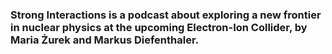 ### **Strong Interactions** is a podcast about exploring a new frontier in nuclear physics at the upcoming Electron-Ion Collider, by Maria Żurek and Markus Diefenthaler.
